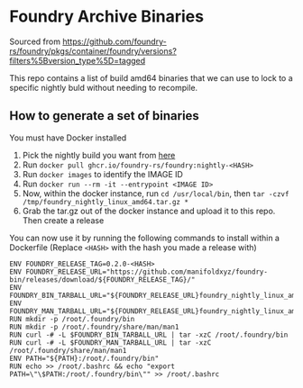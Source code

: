 # Foundry Archive Binaries
Sourced from https://github.com/foundry-rs/foundry/pkgs/container/foundry/versions?filters%5Bversion_type%5D=tagged

This repo contains a list of build amd64 binaries that we can use to lock to a specific nightly buld without needing to recompile.

## How to generate a set of binaries
You must have Docker installed
1. Pick the nightly build you want from [here](https://github.com/foundry-rs/foundry/pkgs/container/foundry/versions?filters%5Bversion_type%5D=tagged)
2. Run `docker pull ghcr.io/foundry-rs/foundry:nightly-<HASH>`
3. Run `docker images` to identify the IMAGE ID
4. Run `docker run --rm -it --entrypoint <IMAGE ID>`
5. Now, within the docker instance, run `cd /usr/local/bin`, then `tar -czvf /tmp/foundry_nightly_linux_amd64.tar.gz *`
6. Grab the tar.gz out of the docker instance and upload it to this repo.  Then create a release

You can now use it by running the following commands to install within a Dockerfile (Replace `<HASH>` with the hash you made a release with)
```
ENV FOUNDRY_RELEASE_TAG=0.2.0-<HASH>
ENV FOUNDRY_RELEASE_URL="https://github.com/manifoldxyz/foundry-bin/releases/download/${FOUNDRY_RELEASE_TAG}/"
ENV FOUNDRY_BIN_TARBALL_URL="${FOUNDRY_RELEASE_URL}foundry_nightly_linux_amd64.tar.gz"
ENV FOUNDRY_MAN_TARBALL_URL="${FOUNDRY_RELEASE_URL}foundry_nightly_linux_amd64.tar.gz"
RUN mkdir -p /root/.foundry/bin
RUN mkdir -p /root/.foundry/share/man/man1
RUN curl -# -L $FOUNDRY_BIN_TARBALL_URL | tar -xzC /root/.foundry/bin
RUN curl -# -L $FOUNDRY_MAN_TARBALL_URL | tar -xzC /root/.foundry/share/man/man1
ENV PATH="${PATH}:/root/.foundry/bin"
RUN echo >> /root/.bashrc && echo "export PATH=\"\$PATH:/root/.foundry/bin\"" >> /root/.bashrc
```